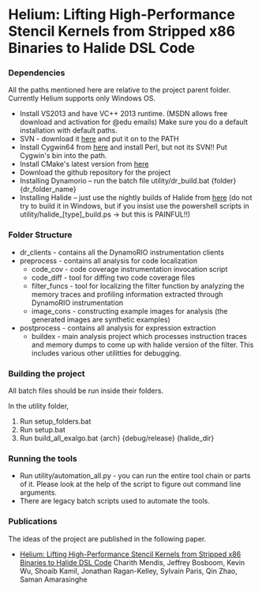 Helium: Lifting High-Performance Stencil Kernels from Stripped x86 Binaries to Halide DSL Code
==============================================================================================

### Dependencies

All the paths mentioned here are relative to the project parent folder. Currently Helium supports only Windows OS.

*	Install VS2013 and have VC++ 2013 runtime. (MSDN allows free download and activation for @edu emails)
	Make sure you do a default installation with default paths.
*  SVN - download it [here](http://www.visualsvn.com/downloads/) and put it on to the PATH
*  Install Cygwin64 from [here](https://cygwin.com/install.html) and install Perl, but not its SVN!! Put Cygwin's bin into the path.
*  Install CMake's latest version from [here](http://www.cmake.org/download/)
*	Download the github repository for the project
*	Installing Dynamorio – run the batch file utility/dr_build.bat {folder} {dr_folder_name}
*	Installing Halide – just use the nightly builds of Halide from [here](http://halide-lang.org/#gettingstarted) (do not try to build it in Windows, but if you insist use the powershell scripts in <repo>utility/halide_[type]_build.ps -> but this is PAINFUL!!)

### Folder Structure

* dr_clients - contains all the DynamoRIO instrumentation clients
* preprocess - contains all analysis for code localization
	+ code_cov - code coverage instrumentation invocation script
	+ code_diff - tool for diffing two code coverage files
	+ filter_funcs - tool for localizing the filter function by analyzing the memory traces and profiling information extracted through DynamoRIO instrumentation
	+ image_cons - constructing example images for analysis (the generated images are synthetic examples)
* postprocess - contains all analysis for expression extraction
	+ buildex - main analysis project which processes instruction traces and memory dumps to come up with halide version of the filter. This includes various other utilitties for debugging.

### Building the project 

All batch files should be run inside their folders.

In the utility folder,

1. Run setup_folders.bat
2. Run setup.bat
3. Run build_all_exalgo.bat {arch} {debug/release} {halide_dir}

### Running the tools

* Run utility/automation_all.py - you can run the entire tool chain or parts of it. Please look at the help of the script to figure out command line arguments.
* There are legacy batch scripts used to automate the tools. 

### Publications

The ideas of the project are published in the following paper.

* [Helium: Lifting High-Performance Stencil Kernels from Stripped x86 Binaries to Halide DSL Code](http://groups.csail.mit.edu/commit/papers/2015/mendis-pldi15-helium.pdf)
Charith Mendis, Jeffrey Bosboom, Kevin Wu, Shoaib Kamil, Jonathan Ragan-Kelley, Sylvain Paris, Qin Zhao, Saman Amarasinghe

